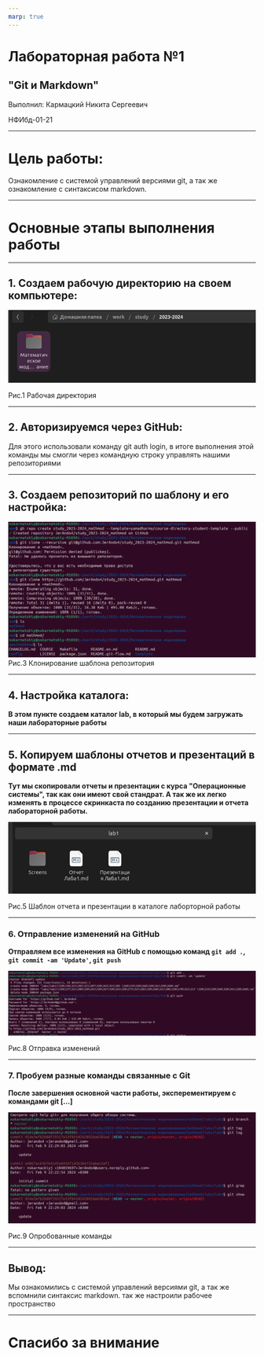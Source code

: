 ```yaml
---
marp: true
---
```


# Лабораторная работа №1

## "Git и Markdown"



Выполнил: Кармацкий Никита Сергеевич

НФИбд-01-21

___

# Цель работы:

Ознакомление с cистемой управлений версиями git, а так же ознакомление с синтаксисом markdown.
___

# Основные этапы выполнения работы

___

## 1. Создаем рабочую директорию на своем компьютере:  

![sreens1](Screens/1.png)

Рис.1 Рабочая директория
___

## 2. Авторизируемся через GitHub:  

Для этого использовали команду git auth login, в итоге выполнения этой команды мы смогли через командную строку управлять нашими репозиториями

____

## 3. Создаем репозиторий по шаблону и его настройка: 
![Рис.3](Screens/3.png)
Рис.3 Клонирование шаблона репозитория
___

## 4. Настройка каталога:  

**В этом пункте создаем каталог lab, в который мы будем загружать наши лабораторные работы**



___

## 5. Копируем шаблоны отчетов и презентаций в формате .md

**Тут мы скопировали отчеты и презентации с курса "Операционные системы", так как они имеют свой стандрат. А так же их легко изменять в процессе скринкаста по созданию презентации и отчета лабораторной работы.** 

![Рис.5 Шаблоны отчетов и презентаций](Screens/5.png)

Рис.5 Шаблон отчета и презентации в каталоге лаборторной работы

___

### 6. Отправление изменений на GitHub  

**Отправляем все изменения на GitHub с помощью команд `git add .`, `git commit -am 'Update'`, `git push`**

![Рис.8 Отправление изменений ](Screens/8.png)

Рис.8 Отправка изменений

___

### 7. Пробуем разные команды связанные с Git  

**После завершения основной части работы, эксперементируем с командами git [...]**

![Рис.9 Проба команд ](Screens/9.png)

Рис.9 Опробованные команды

___

## Вывод: 

Мы ознакомились с cистемой управлений версиями git, а так же вспомнили синтаксис markdown. так же настроили рабочее пространство

___
# Спасибо за внимание